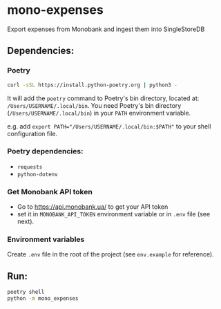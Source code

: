 # mono-expenses
Export expenses from Monobank and ingest them into SingleStoreDB

## Dependencies:
### Poetry
```bash
curl -sSL https://install.python-poetry.org | python3 -
```
It will add the `poetry` command to Poetry's bin directory, located at: `/Users/USERNAME/.local/bin`.
You need Poetry's bin directory (`/Users/USERNAME/.local/bin`) in your `PATH` environment variable.

e.g. add `export PATH="/Users/USERNAME/.local/bin:$PATH"` to your shell configuration file.

### Poetry dependencies:
- `requests`
- `python-dotenv`

### Get Monobank API token
- Go to https://api.monobank.ua/ to get your API token
- set it in `MONOBANK_API_TOKEN` environment variable or in `.env` file (see next).

### Environment variables
Create `.env` file in the root of the project (see `env.example` for reference).

## Run:
```bash
poetry shell
python -m mono_expenses
```